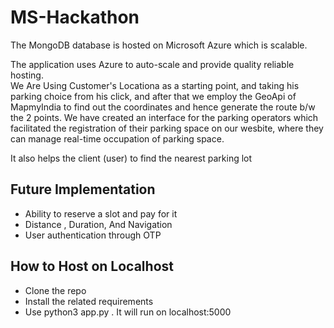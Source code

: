 
# MS-Hackathon

The MongoDB database is hosted on Microsoft Azure which is scalable.  

The application uses Azure to auto-scale and provide quality reliable hosting.   
We Are Using Customer's Locationa as a starting point, and taking his parking choice from his click, and after that we employ the GeoApi of MapmyIndia to find out the coordinates and hence generate the route b/w the 2 points. We have created an interface for the parking operators which facilitated the registration of their parking space on our wesbite, where they can manage real-time occupation of parking space.   

It also helps the client (user) to find the nearest parking lot

## Future Implementation
 - Ability to reserve a slot and pay for it
 - Distance , Duration, And Navigation
 - User authentication through OTP

## How to Host on Localhost
- Clone the repo 
- Install the related requirements
- Use python3 app.py . It will run on localhost:5000
